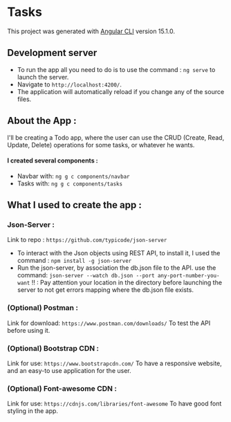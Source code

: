 # Tasks

This project was generated with [Angular CLI](https://github.com/angular/angular-cli) version 15.1.0.

## Development server

* To run the app all you need to do is to use the command : `ng serve` to launch the server.
* Navigate to `http://localhost:4200/`.
* The application will automatically reload if you change any of the source files.

## About the App :

I'll be creating a Todo app, where the user can use the CRUD (Create, Read, Update, Delete) operations for some tasks, or whatever he wants.

#### I created several components : 
* Navbar with: `ng g c components/navbar`
* Tasks with: `ng g c components/tasks`

## What I used to create the app :

### Json-Server : 
 Link to repo : `https://github.com/typicode/json-server`
* To interact with the Json objects using REST API, to install  it, I used the command : `npm install -g json-server` 
* Run the json-server, by association the db.json file to the API. use the command: `json-server --watch db.json --port any-port-number-you-want`
!! : Pay attention your location in the directory before launching the server to not get errors mapping where the db.json file exists.

### (Optional) Postman :
 Link for download: `https://www.postman.com/downloads/`
To test the API before using it. 

### (Optional) Bootstrap CDN :
 Link for use: `https://www.bootstrapcdn.com/`
To have a responsive website, and an easy-to use application for the user.

### (Optional) Font-awesome CDN :
 Link for use: `https://cdnjs.com/libraries/font-awesome`
To have good font styling in the app.
